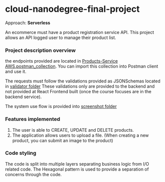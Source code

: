 # cloud-nanodegree-final-project
Approach: __Serverless__

An ecommerce must have a product registration service API.
This project allows an API logged user to manage their product list.

### Project description overview 

the endpoints provided are located in [Products-Service AWS.postman_collection](https://github.com/fthiagomedeiros/cloud-nanodegree-final-project/blob/dev/docs/screenshots/Products-Service%20AWS.postman_collection.json).
You can import this collection into Postman client and use it.

The requests must follow the validations provided as JSONSchemas located in [validator folder](https://github.com/fthiagomedeiros/cloud-nanodegree-final-project/tree/dev/docs/screenshots/products-service/validator)
These validations only are provided to the backend and not provided at React Frontend built (once the course focuses are in the backend service).

The system use flow is provided into [screenshot folder](https://github.com/fthiagomedeiros/cloud-nanodegree-final-project/tree/dev/docs/screenshots/screenshots)

### Features implemented

1. The user is able to CREATE, UPDATE and DELETE products.
2. The application allows users to upload a file. (When creating a new product, you can submit an image to the product)

### Code styling

The code is split into multiple layers separating business logic from I/O related code.
The Hexagonal pattern is used to provide a separation of concerns through the code.
